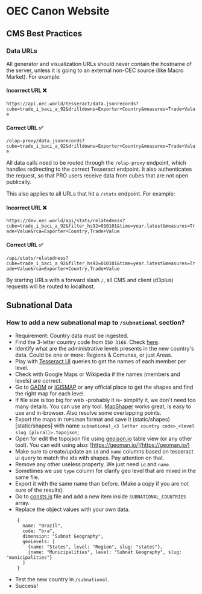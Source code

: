 # OEC Canon Website

## CMS Best Practices

### Data URLs

All generator and visualization URLs should never contain the hostname of the server, unless it is going to an external non-OEC source (like Macro Market). For example:

#### Incorrect URL ❌
`https://api.oec.world/tesseract/data.jsonrecords?cube=trade_i_baci_a_92&drilldowns=Exporter+Country&measures=Trade+Value`

#### Correct URL ✅
`/olap-proxy/data.jsonrecords?cube=trade_i_baci_a_92&drilldowns=Exporter+Country&measures=Trade+Value`

All data calls need to be routed through the `/olap-proxy` endpoint, which handles redirecting to the correct Tesseract endpoint. It also authenticates the request, so that PRO users receive data from cubes that are not open publically.

This also applies to all URLs that hit a `/stats` endpoint. For example:

#### Incorrect URL ❌
`https://dev.oec.world/api/stats/relatedness?cube=trade_i_baci_a_92&filter_hs92=010101&time=year.latest&measures=Trade+Value&rca=Exporter+Country,Trade+Value`

#### Correct URL ✅
`/api/stats/relatedness?cube=trade_i_baci_a_92&filter_hs92=010101&time=year.latest&measures=Trade+Value&rca=Exporter+Country,Trade+Value`

By starting URLs with a forward slash `/`, all CMS and client (d3plus) requests will be routed to localhost.

## Subnational Data

### How to add a new subnational map to `/subnational` section?
- Requirement: Country data must be ingested.
- Find the 3-letter country code from `ISO 3166`. Check [here](https://www.iban.com/country-codes).
- Identify what are the administrative levels presents in the new country's data. Could be one or more: Regions & Comunas, or just Areas.
- Play with [Tesseract UI](https://api.oec.world/ui/) queries to get the names of each member per level.
- Check with Google Maps or Wikipedia if the names (members and levels) are correct.
- Go to [GADM](https://gadm.org/download_country_v3.html) or [IGISMAP](https://www.igismap.com/) or any official place to get the shapes and find the right map for each level.
- If file size is too big for web -probably it is- simplify it, we don't need too many details. You can use any tool. [MapShaper](https://mapshaper.org/) works great, is easy to use and in-browser. Also resolve some overlapping points.
- Export the maps in `TOPOJSON` format and save it (static/shapes)[static/shapes] with name `subnational_<3 letter country code>_<level slug (plural)>.topojson`;
- Open for edit the topojson file using [geojson.io](http://geojson.io/) table view (or any other tool). You can edit using also: [https://geoman.io/](https://geoman.io/)
- Make sure to create/update an `id` and  `name` columns based on tesseract ui query to match the ids with shapes. Pay attention on that.
- Remove any other useless property. We just need `id` and `name`.
- Sometimes we use `type` column for clarify geo level that are mixed in the same file.
- Export it with the same name than before. (Make a copy if you are not sure of the results).
- Go to [consts.js](app/helpers/consts.js) file and add a new item inside `SUBNATIONAL_COUNTRIES` array.
- Replace the object values with your own data.
```
    {
      name: "Brazil",
      code: "bra",
      dimension: "Subnat Geography",
      geoLevels: [
        {name: "States", level: "Region", slug: "states"},
        {name: "Municipalities", level: "Subnat Geography", slug: "municipalities"}
      ]
    }
```
- Test the new country in `/subnational`.
- Success!
